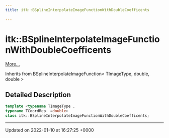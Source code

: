 ```yaml
---
title: itk::BSplineInterpolateImageFunctionWithDoubleCoefficents

---
```


# itk::BSplineInterpolateImageFunctionWithDoubleCoefficents



 [More...](#detailed-description)

Inherits from BSplineInterpolateImageFunction< TImageType, double, double >

## Detailed Description

```cpp
template <typename TImageType ,
typename TCoordRep  =double>
class itk::BSplineInterpolateImageFunctionWithDoubleCoefficents;
```

-------------------------------

Updated on 2022-01-10 at 16:27:25 +0000